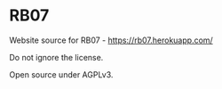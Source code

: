# RB07
Website source for RB07 - https://rb07.herokuapp.com/

Do not ignore the license.

Open source under AGPLv3.
